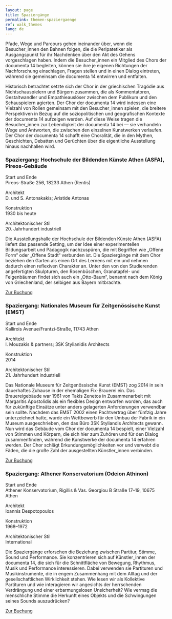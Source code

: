 ```yaml
---
layout: page
title: Spaziergänge
permalink: themen-spaziergaenge
ref: walk_themes
lang: de
---
```


Pfade, Wege und Parcours gehen ineinander über, wenn die Besucher_innen den Bahnen folgen, die die Peripatetiker als Ausgangspunkt für ihr Nachdenken über den Akt des Gehens vorgeschlagen haben. Indem die Besucher_innen ein Mitglied des Chors der documenta 14 begleiten, können sie ihre je eigenen Richtungen der Nachforschung einschlagen, Fragen stellen und in einen Dialog eintreten, während sie gemeinsam die documenta 14 entwirren und entfalten.

Historisch betrachtet setzte sich der Chor in der griechischen Tragödie aus Nichtschauspielern und Bürgern zusammen, die als Kommentatoren, Gestaltwandler und Empathieauslöser zwischen dem Publikum und den Schauspielern agierten. Der Chor der documenta 14 wird indessen eine Vielzahl von Rollen gemeinsam mit den Besucher_innen spielen, die breitere Perspektiven in Bezug auf die soziopolitischen und geografischen Kontexte der documenta 14 aufzeigen werden. Auf diese Weise tragen die Besucher_innen zur Lebendigkeit der documenta 14 bei — sie verhandeln Wege und Antworten, die zwischen den einzelnen Kunstwerken verlaufen. Der Chor der documenta 14 schafft eine Choralität, die in den Mythen, Geschichten, Debatten und Gerüchten über die eigentliche Ausstellung hinaus nachhallen wird.

### Spaziergang: Hochschule der Bildenden Künste Athen (ASFA), Pireos-Gebäude

Start und Ende <br>
Pireos-Straße 256, 18233 Athen (Rentis)

Architekt <br>
D. und S. Antonakakis; Aristide Antonas

Konstruktion <br>
1930 bis heute

Architektonischer Stil <br>
20. Jahrhundert industriell

Die Ausstellungshalle der Hochschule der Bildenden Künste Athen (ASFA) liefert das passende Setting, um der Idee einer experimentellen Bildungsarbeit und Pädagogik nachzuspüren, die mit Begriffen wie „Offene Form“ oder „Offene Stadt“ verbunden ist. Die Spaziergänge mit dem Chor beziehen den Garten als einen Ort des Lernens mit ein und nehmen dadurch einen reflexiven Charakter an. Unter den von den Studierenden angefertigten Skulpturen, den Rosenbüschen, Granatapfel- und Feigenbäumen findet sich auch ein „Otto-Baum“, benannt nach dem König von Griechenland, der selbigen aus Bayern mitbrachte.

<a href="spaziergaenge.html" class="text-underline">Zur Buchung</a>

### Spaziergang: Nationales Museum für Zeitgenössische Kunst (EMST)

Start und Ende <br>
Kallirois Avenue/Frantzi-Straße, 11743 Athen

Architekt <br>
Ι. Mouzakis & partners; 3SK Stylianidis Architects

Konstruktion <br>
2014

Architektonischer Stil <br>
21. Jahrhundert industriell

Das Nationale Museum für Zeitgenössische Kunst (EMST) zog 2014 in sein dauerhaftes Zuhause in der ehemaligen Fix-Brauerei ein. Das Brauereigebäude war 1961 von Takis Zenetos in Zusammenarbeit mit Margaritis Apostolidis als ein flexibles Design entworfen worden, das auch für zukünftige Einsätze unter anders gelagerten Anforderungen verwendbar sein sollte. Nachdem das EMST 2002 einen Pachtvertrag über fünfzig Jahre unterzeichnet hatte, wurde ein Wettbewerb für den Umbau der Fabrik in ein Museum ausgeschrieben, den das Büro 3SK Styliandis Architects gewann. Nun wird das Gebäude vom Chor der documenta 14 bespielt, einer Vielzahl von Stimmen und Körpern, die sich hier zum Zuhören und für den Dialog zusammenfinden, während die Kunstwerke der documenta 14 erfahren werden. Der Chor schlägt Erkundungsmöglichkeiten vor und verwebt die Fäden, die die große Zahl der ausgestellten Künstler_innen verbinden.

<a href="spaziergaenge.html" class="text-underline">Zur Buchung</a>

### Spaziergang: Athener Konservatorium (Odeion Athinon)

Start und Ende <br>
Athener Konservatorium, Rigillis & Vas. Georgiou B Straße 17–19, 10675 Athen

Architekt <br>
Ioannis Despotopoulos

Konstruktion <br>
1968–1972

Architektonischer Stil <br>
International

Die Spaziergänge erforschen die Beziehung zwischen Partitur, Stimme, Sound und Performance. Sie konzentrieren sich auf Künstler_innen der documenta 14, die sich für die Schnittfläche von Bewegung, Rhythmus, Musik und Performance interessieren. Dabei verwenden sie Partituren und Musikinstrumente, die in engem Zusammenhang mit dem Alltag und der gesellschaftlichen Wirklichkeit stehen. Wie lesen wir als Kollektive Partituren und wie interagieren wir angesichts der herrschenden Verdrängung und einer erbarmungslosen Unsicherheit? Wie vermag die menschliche Stimme die Herkunft eines Objekts und die Schwingungen seines Sounds auszudrücken?

<a href="spaziergaenge.html" class="text-underline">Zur Buchung</a>
